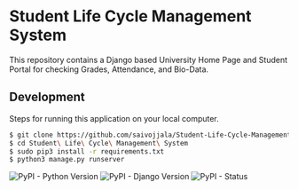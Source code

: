 # Student Life Cycle Management System
This repository contains a Django based University Home Page and Student Portal for checking Grades, Attendance, and Bio-Data. 

## Development 
Steps for running this application on your local computer. 

```sh
$ git clone https://github.com/saivojjala/Student-Life-Cycle-Management-System.git
$ cd Student\ Life\ Cycle\ Management\ System
$ sudo pip3 install -r requirements.txt
$ python3 manage.py runserver
```
 
![PyPI - Python Version](https://img.shields.io/pypi/pyversions/Django.svg) 
![PyPI - Django Version](https://img.shields.io/pypi/djversions/djangorestframework.svg)
![PyPI - Status](https://img.shields.io/pypi/status/Django.svg)
